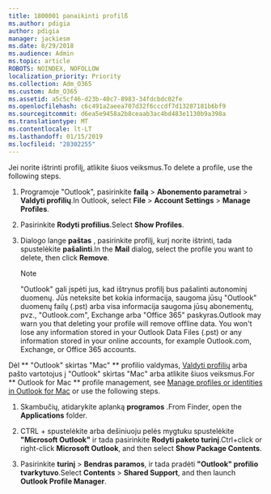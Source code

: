 ```yaml
---
title: 1800001 panaikinti profilß
ms.author: pdigia
author: pdigia
manager: jackiesm
ms.date: 8/29/2018
ms.audience: Admin
ms.topic: article
ROBOTS: NOINDEX, NOFOLLOW
localization_priority: Priority
ms.collection: Adm_O365
ms.custom: Adm_O365
ms.assetid: a5c5cf46-d23b-40c7-8983-34fdcbdc02fe
ms.openlocfilehash: c6c491a2aeea707d32f6cccdf7d13287181b6bf9
ms.sourcegitcommit: d6ea5e9458a2b8ceaab3ac4bd483e1130b9a398a
ms.translationtype: MT
ms.contentlocale: lt-LT
ms.lasthandoff: 01/15/2019
ms.locfileid: "28302255"
---
```

<span data-ttu-id="3bbab-102">Jei norite ištrinti profilį, atlikite šiuos veiksmus.</span><span class="sxs-lookup"><span data-stu-id="3bbab-102">To delete a profile, use the following steps.</span></span>
  
1. <span data-ttu-id="3bbab-103">Programoje "Outlook", pasirinkite **failą** \> **Abonemento parametrai** \> **Valdyti profilių**.</span><span class="sxs-lookup"><span data-stu-id="3bbab-103">In Outlook, select **File** \> **Account Settings** \> **Manage Profiles**.</span></span>
    
2. <span data-ttu-id="3bbab-104">Pasirinkite **Rodyti profilius**.</span><span class="sxs-lookup"><span data-stu-id="3bbab-104">Select **Show Profiles**.</span></span>
    
3. <span data-ttu-id="3bbab-105">Dialogo lange **paštas** , pasirinkite profilį, kurį norite ištrinti, tada spustelėkite **pašalinti**.</span><span class="sxs-lookup"><span data-stu-id="3bbab-105">In the **Mail** dialog, select the profile you want to delete, then click **Remove**.</span></span>
    
    > [!NOTE]
    > <span data-ttu-id="3bbab-p101">"Outlook" gali įspėti jus, kad ištrynus profilį bus pašalinti autonominį duomenų. Jūs neteksite bet kokia informacija, saugoma jūsų "Outlook" duomenų failų (.pst) arba visa informacija saugoma jūsų abonementų, pvz., "Outlook.com", Exchange arba "Office 365" paskyras.</span><span class="sxs-lookup"><span data-stu-id="3bbab-p101">Outlook may warn you that deleting your profile will remove offline data. You won't lose any information stored in your Outlook Data Files (.pst) or any information stored in your online accounts, for example Outlook.com, Exchange, or Office 365 accounts.</span></span> 
  
<span data-ttu-id="3bbab-108">Dėl \*\* "Outlook" skirtas "Mac" \*\* profilio valdymas, [Valdyti profilių](https://support.office.com/article/fed2a955-74df-4a24-bef6-78a426958c4c.aspx) arba pašto vartotojus į "Outlook" skirtas "Mac" arba atlikite šiuos veiksmus.</span><span class="sxs-lookup"><span data-stu-id="3bbab-108">For \*\* Outlook for Mac \*\* profile management, see [Manage profiles or identities in Outlook for Mac](https://support.office.com/article/fed2a955-74df-4a24-bef6-78a426958c4c.aspx) or use the following steps.</span></span> 
  
1. <span data-ttu-id="3bbab-109">Skambučių, atidarykite aplanką **programos** .</span><span class="sxs-lookup"><span data-stu-id="3bbab-109">From Finder, open the **Applications** folder.</span></span> 
    
2. <span data-ttu-id="3bbab-110">CTRL + spustelėkite arba dešiniuoju pelės mygtuku spustelėkite **"Microsoft Outlook"** ir tada pasirinkite **Rodyti paketo turinį**.</span><span class="sxs-lookup"><span data-stu-id="3bbab-110">Ctrl+click or right-click **Microsoft Outlook**, and then select **Show Package Contents**.</span></span>
    
3. <span data-ttu-id="3bbab-111">Pasirinkite **turinį** \> **Bendras paramos**, ir tada pradėti **"Outlook" profilio tvarkytuvo**.</span><span class="sxs-lookup"><span data-stu-id="3bbab-111">Select **Contents** \> **Shared Support**, and then launch **Outlook Profile Manager**.</span></span>
    

